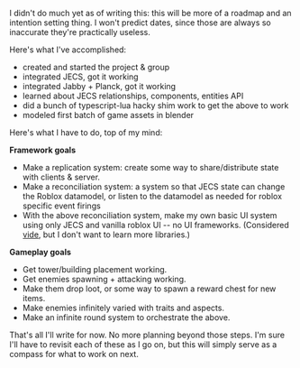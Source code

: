 I didn't do much yet as of writing this: this will be more of a roadmap and an intention setting thing. I won't predict dates, since those are always so inaccurate they're practically useless.

Here's what I've accomplished:
* created and started the project & group
* integrated JECS, got it working
* integrated Jabby + Planck, got it working
* learned about JECS relationships, components, entities API
* did a bunch of typescript-lua hacky shim work to get the above to work
* modeled first batch of game assets in blender

Here's what I have to do, top of my mind:

**Framework goals**
* Make a replication system: create some way to share/distribute state with clients & server.
* Make a reconciliation system: a system so that JECS state can change the Roblox datamodel, or listen to the datamodel as needed for roblox specific event firings
* With the above reconciliation system, make my own basic UI system using only JECS and vanilla roblox UI -- no UI frameworks. (Considered [vide](https://centau.github.io/vide/tut/crash-course/2-creation.html), but I don't want to learn more libraries.)

**Gameplay goals**
* Get tower/building placement working.
* Get enemies spawning + attacking working.
* Make them drop loot, or some way to spawn a reward chest for new items.
* Make enemies infinitely varied with traits and aspects.
* Make an infinite round system to orchestrate the above.


That's all I'll write for now. No more planning beyond those steps. I'm sure I'll have to revisit each of these as I go on, but this will simply serve as a compass for what to work on next. 

